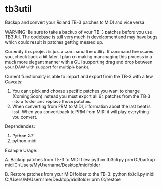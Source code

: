 # tb3util
Backup and convert your Roland TB-3 patches to MIDI and vice versa.

WARNING: Be sure to take a backup of your TB-3 patches before you use TB3Util. The codebase is still very much in development and may have bugs which could result in patches getting messed up.

Currently this project is just a command line utility. If command line scares you, check back a bit later.
I plan on making mananaging this process in a much more elegant manner with a GUI supporting drag and drop between your DAW with support for multiple banks.

Current functionality is able to import and export from the TB-3 with a few Caveats:

1. You can't pick and choose specific patches you want to change (Coming Soon)
Instead you must export all 64 patches from the TB-3 into a folder and replace those patches. 
2. When converting from PRM to MIDI, information about the last beat is lost. When you convert back to PRM from MIDI it will play everything you convert.

Dependencies: 

1. Python 2.7
2. python-midi

Example Usage:

A. Backup patches from TB-3 to MIDI files: python tb3cli.py prm G:/backup midi C:/Users/MyUsername/Desktop/midifolder

B. Restore patches from your MIDI folder to the TB-3: python tb3cli.py midi C:/Users/MyUsername/Desktop/midifolder prm G:/restore
